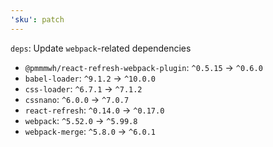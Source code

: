 ```yaml
---
'sku': patch
---
```


`deps`: Update `webpack`-related dependencies

- `@pmmmwh/react-refresh-webpack-plugin`: `^0.5.15` -> `^0.6.0`
- `babel-loader`: `^9.1.2` -> `^10.0.0`
- `css-loader`: `^6.7.1` -> `^7.1.2`
- `cssnano`: `^6.0.0` -> `^7.0.7`
- `react-refresh`: `^0.14.0` -> `^0.17.0`
- `webpack`: `^5.52.0` -> `^5.99.8`
- `webpack-merge`: `^5.8.0` -> `^6.0.1`
